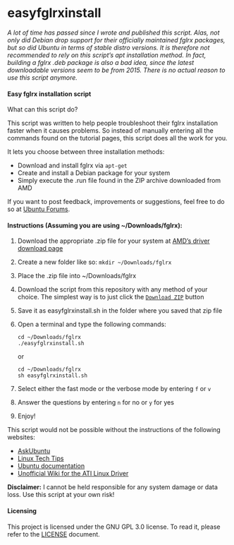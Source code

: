 easyfglrxinstall
================

*A lot of time has passed since I wrote and published this script. Alas, not
only did Debian drop support for their officially maintained fglrx packages, but
so did Ubuntu in terms of stable distro versions. It is therefore not
recommended to rely on this script’s apt installation method. In fact, building
a fglrx .deb package is also a bad idea, since the latest downloadable versions
seem to be from 2015. There is no actual reason to use this script anymore.*

#### Easy fglrx installation script

What can this script do?

This script was written to help people troubleshoot their fglrx installation
faster when it causes problems. So instead of manually entering all the commands
found on the tutorial pages, this script does all the work for you.

It lets you choose between three installation methods:
- Download and install fglrx via `apt-get`
- Create and install a Debian package for your system
- Simply execute the .run file found in the ZIP archive downloaded from AMD

If you want to post feedback, improvements or suggestions, feel free to do so at
[Ubuntu Forums](https://ubuntuforums.org/showthread.php?t=2174060).

#### Instructions (Assuming you are using ~/Downloads/fglrx):

1. Download the appropriate .zip file for your system at
   [AMD’s driver download page](https://support.amd.com/en-us/download)
2. Create a new folder like so: `mkdir ~/Downloads/fglrx`
3. Place the .zip file into ~/Downloads/fglrx
4. Download the script from this repository with any method of your choice. The
   simplest way is to just click the
   [`Download ZIP`](/archive/master.zip) button
5. Save it as easyfglrxinstall.sh in the folder where you saved that zip file
6. Open a terminal and type the following commands:

   ```shell
   cd ~/Downloads/fglrx
   ./easyfglrxinstall.sh
   ```

   or

   ```shell
   cd ~/Downloads/fglrx
   sh easyfglrxinstall.sh
   ```

7. Select either the fast mode or the verbose mode by entering `f` or `v`
8. Answer the questions by entering `n` for no or `y` for yes
9. Enjoy!

This script would not be possible without the instructions of the following
websites:
- [AskUbuntu](https://askubuntu.com)
- [Linux Tech Tips](https://www.linuxtechtips.com)
- [Ubuntu documentation](https://help.ubuntu.com)
- [Unofficial Wiki for the ATI Linux Driver](http://wiki.cchtml.com)

**Disclaimer:** I cannot be held responsible for any system damage or data loss.
Use this script at your own risk!

#### Licensing
This project is licensed under the GNU GPL 3.0 license. To read it, please
refer to the [LICENSE](LICENSE) document.

